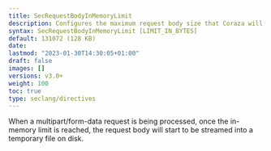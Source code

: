 ```yaml
---
title: SecRequestBodyInMemoryLimit
description: Configures the maximum request body size that Coraza will store in memory.
syntax: SecRequestBodyInMemoryLimit [LIMIT_IN_BYTES]
default: 131072 (128 KB)
date: 
lastmod: "2023-01-30T14:30:05+01:00"
draft: false
images: []
versions: v3.0+
weight: 100
toc: true
type: seclang/directives
---
```

[//]: <> (This file is generated by tools/directivesgen. DO NOT EDIT.)
When a multipart/form-data request is being processed, once the in-memory limit is reached,
the request body will start to be streamed into a temporary file on disk.

